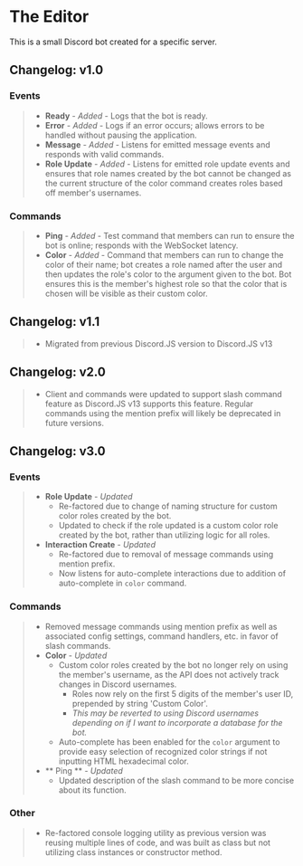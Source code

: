 # The Editor
This is a small Discord bot created for a specific server.

## Changelog: v1.0
### Events
> - **Ready** - *Added* - Logs that the bot is ready.
> - **Error** - *Added* - Logs if an error occurs; allows errors to be handled without pausing the application.
> - **Message** - *Added* - Listens for emitted message events and responds with valid commands.
> - **Role Update** - *Added* - Listens for emitted role update events and ensures that role names created by the bot cannot be changed as the current structure of the color command creates roles based off member's usernames.
### Commands
> - **Ping** - *Added* - Test command that members can run to ensure the bot is online; responds with the WebSocket latency.
> - **Color** - *Added* - Command that members can run to change the color of their name; bot creates a role named after the user and then updates the role's color to the argument given to the bot. Bot ensures this is the member's highest role so that the color that is chosen will be visible as their custom color.

## Changelog: v1.1
> - Migrated from previous Discord.JS version to Discord.JS v13

## Changelog: v2.0
> - Client and commands were updated to support slash command feature as Discord.JS v13 supports this feature. Regular commands using the mention prefix will likely be deprecated in future versions.

## Changelog: v3.0
### Events
> - **Role Update** - *Updated* 
>   - Re-factored due to change of naming structure for custom color roles created by the bot.
>   - Updated to check if the role updated is a custom color role created by the bot, rather than utilizing logic for all roles.
> - **Interaction Create** - *Updated* 
>   - Re-factored due to removal of message commands using mention prefix.
>   - Now listens for auto-complete interactions due to addition of auto-complete in `color` command.
### Commands
> - Removed message commands using mention prefix as well as associated config settings, command handlers, etc. in favor of slash commands.
> - **Color** - *Updated* 
>   - Custom color roles created by the bot no longer rely on using the member's username, as the API does not actively track changes in Discord usernames.
>     - Roles now rely on the first 5 digits of the member's user ID, prepended by string 'Custom Color'.
>     - *This may be reverted to using Discord usernames depending on if I want to incorporate a database for the bot.*
>   - Auto-complete has been enabled for the `color` argument to provide easy selection of recognized color strings if not inputting HTML hexadecimal color.
> - ** Ping ** - *Updated*
>   - Updated description of the slash command to be more concise about its function.
### Other
> - Re-factored console logging utility as previous version was reusing multiple lines of code, and was built as class but not utilizing class instances or constructor method.
